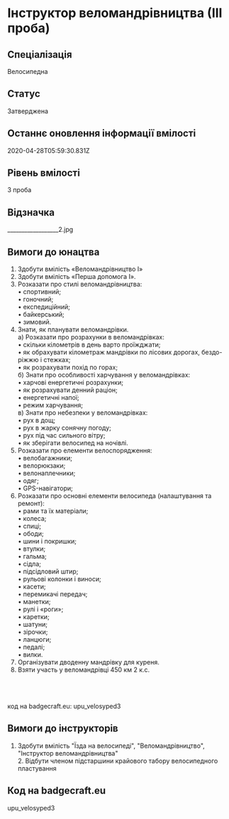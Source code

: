# Інструктор веломандрівництва (ІІІ проба)

## Спеціалізація

Велосипедна

## Статус

Затверджена

## Останнє оновлення інформації вмілості

2020-04-28T05:59:30.831Z

## Рівень вмілості

3 проба

## Відзначка

__________________2.jpg

## Вимоги до юнацтва

<ol><li>Здобути вмілість «Веломандрівництво І»</li><li>Здобути вмілість «Перша допомога І».</li><li>Розказати про стилі веломандрівництва:<br>• спортивний;<br>• гоночний;<br>• експедиційний;<br>• байкерський;<br>• зимовий.</li><li>Знати, як планувати веломандрівки.<br>а) Розказати про розрахунки в веломандрівках:<br>• скільки кілометрів в день варто проїжджати;<br>• як обрахувати кілометраж мандрівки по лісових дорогах, бездо-<br>ріжжю і стежках;<br>• як розрахувати похід по горах;<br>б) Знати про особливості харчування у веломандрівках:<br>• харчові енергетичні розрахунки;<br>• як розрахувати денний раціон;<br>• енергетичні напої;<br>• режим харчування;<br>в) Знати про небезпеки у веломандрівках:<br>• рух в дощ;<br>• рух в жарку сонячну погоду;<br>• рух під час сильного вітру;<br>• як зберігати велосипед на ночівлі.</li><li>Розказати про елементи велоспорядження:<br>• велобагажники;<br>• велорюкзаки;<br>• велонаплечники;<br>• одяг;<br>• GPS-навігатори;</li><li>Розказати про основні елементи велосипеда (налаштування та<br>ремонт):<br>• рами та їх матеріали;<br>• колеса;<br>• спиці;<br>• ободи;<br>• шини і покришки;<br>• втулки;<br>• гальма;<br>• сідла;<br>• підсідловий штир;<br>• рульові колонки і виноси;<br>• касети;<br>• перемикачі передач;<br>• манетки;<br>• рулі і «роги»;<br>• каретки;<br>• шатуни;<br>• зірочки;<br>• ланцюги;<br>• педалі;<br>• вилки.</li><li>Організувати дводенну мандрівку для куреня.</li><li>Взяти участь у веломандрівці 450 км 2 к.с.</li></ol><br><span><br><br></span>код на badgecraft.eu: upu_velosyped3<br>

## Вимоги до інструкторів

1. Здобути вмілість "Їзда на велосипеді", "Веломандрівництво", "Інструктор веломандрівництва"<br>2. Відбути членом підстаршини крайового табору велосипедного пластування

## Код на badgecraft.eu

upu_velosyped3